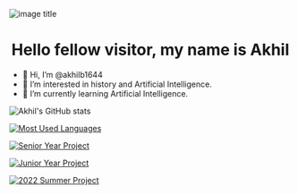 ![image title](https://rushter.com/counter.svg)
<h1 align = "center">Hello fellow visitor, my name is Akhil</h1>

- 👋 Hi, I’m @akhilb1644
- 👀 I’m interested in history and Artificial Intelligence.
- 🌱 I’m currently learning Artificial Intelligence.

![Akhil's GitHub stats](https://github-readme-stats.vercel.app/api?username=akhilb1644)

[![Most Used Languages](https://github-readme-stats.vercel.app/api/top-langs/?username=akhilb1644)](https://github.com/akhilb1644/github-readme-stats)

[![Senior Year Project](https://github-readme-stats.vercel.app/api/pin/?username=akhilb1644&repo=twentyTimeProject)](https://github.com/akhilb1644/twentyTimeProject)

[![Junior Year Project](https://github-readme-stats.vercel.app/api/pin/?username=akhilb1644&repo=AI_in_Education)](https://github.com/akhilb1644/AI_in_Education)

[![2022 Summer Project](https://github-readme-stats.vercel.app/api/pin/?username=akhilb1644&repo=big_projects)](https://github.com/akhilb1644/big_projects/tree/main/Monopoly/monopoly_basic)
